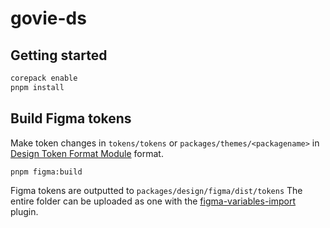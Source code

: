 # govie-ds

## Getting started

```bash
corepack enable
pnpm install
```

## Build Figma tokens

Make token changes in `tokens/tokens` or `packages/themes/<packagename>` in [Design Token Format Module](https://design-tokens.github.io/community-group/format/) format.

```
pnpm figma:build
```

Figma tokens are outputted to `packages/design/figma/dist/tokens`
The entire folder can be uploaded as one with the [figma-variables-import](https://github.com/microsoft/figma-variables-import) plugin.
